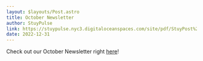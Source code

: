 ```yaml
---
layout: $layouts/Post.astro
title: October Newsletter
author: StuyPulse
link: https://stuypulse.nyc3.digitaloceanspaces.com/site/pdf/StuyPost%20October%202022.pdf
date: 2022-12-31
---
```


Check out our October Newsletter right [here](https://stuypulse.nyc3.digitaloceanspaces.com/site/pdf/StuyPost%20October%202022.pdf)!
